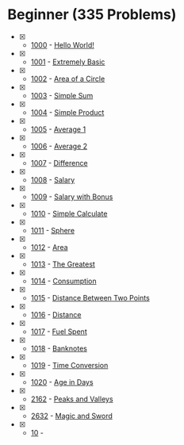 # Beginner (335 Problems)

- [x] - [1000](https://www.beecrowd.com.br/judge/en/problems/view/1000) - [Hello World!](https://github.com/ImtiazAhmedAkash/beecrowd/blob/main/Beginner%20(C)/1000.c)
- [x] - [1001](https://www.beecrowd.com.br/judge/en/problems/view/1001) - [Extremely Basic](https://github.com/ImtiazAhmedAkash/beecrowd/blob/main/Beginner%20(C)/1001.c)
- [x] - [1002](https://www.beecrowd.com.br/judge/en/problems/view/1002) - [Area of a Circle](https://github.com/ImtiazAhmedAkash/beecrowd/blob/main/Beginner%20(C)/1002.c)
- [x] - [1003](https://www.beecrowd.com.br/judge/en/problems/view/1003) - [Simple Sum](https://github.com/ImtiazAhmedAkash/beecrowd/blob/main/Beginner%20(C)/1003.c)
- [x] - [1004](https://www.beecrowd.com.br/judge/en/problems/view/1004) - [Simple Product](https://github.com/ImtiazAhmedAkash/beecrowd/blob/main/Beginner%20(C)/1004.c)
- [x] - [1005](https://www.beecrowd.com.br/judge/en/problems/view/1005) - [Average 1](https://github.com/ImtiazAhmedAkash/beecrowd/blob/main/Beginner%20(C)/1005.c)
- [x] - [1006](https://www.beecrowd.com.br/judge/en/problems/view/1006) - [Average 2](https://github.com/ImtiazAhmedAkash/beecrowd/blob/main/Beginner%20(C)/1006.c)
- [x] - [1007](https://www.beecrowd.com.br/judge/en/problems/view/1007) - [Difference](https://github.com/ImtiazAhmedAkash/beecrowd/blob/main/Beginner%20(C)/1007.c)
- [x] - [1008](https://www.beecrowd.com.br/judge/en/problems/view/1008) - [Salary](https://github.com/ImtiazAhmedAkash/beecrowd/blob/main/Beginner%20(C)/1008.c)
- [x] - [1009](https://www.beecrowd.com.br/judge/en/problems/view/1009) - [Salary with Bonus](https://github.com/ImtiazAhmedAkash/beecrowd/blob/main/Beginner%20(C)/1009.c)
- [x] - [1010](https://www.beecrowd.com.br/judge/en/problems/view/1010) - [Simple Calculate](https://github.com/ImtiazAhmedAkash/beecrowd/blob/main/Beginner%20(C)/1010.c)
- [x] - [1011](https://www.beecrowd.com.br/judge/en/problems/view/1011) - [Sphere](https://github.com/ImtiazAhmedAkash/beecrowd/blob/main/Beginner%20(C)/1011.c)
- [x] - [1012](https://www.beecrowd.com.br/judge/en/problems/view/1012) - [Area](https://github.com/ImtiazAhmedAkash/beecrowd/blob/main/Beginner%20(C)/1012.c)
- [x] - [1013](https://www.beecrowd.com.br/judge/en/problems/view/1013) - [The Greatest](https://github.com/ImtiazAhmedAkash/beecrowd/blob/main/Beginner%20(C)/1013.c)
- [x] - [1014](https://www.beecrowd.com.br/judge/en/problems/view/1014) - [Consumption](https://github.com/ImtiazAhmedAkash/beecrowd/blob/main/Beginner%20(C)/1014.c)
- [x] - [1015](https://www.beecrowd.com.br/judge/en/problems/view/1015) - [Distance Between Two Points](https://github.com/ImtiazAhmedAkash/beecrowd/blob/main/Beginner%20(C)/1015.c)
- [x] - [1016](https://www.beecrowd.com.br/judge/en/problems/view/1016) - [Distance](https://github.com/ImtiazAhmedAkash/beecrowd/blob/main/Beginner%20(C)/1016.c)
- [x] - [1017](https://www.beecrowd.com.br/judge/en/problems/view/1017) - [Fuel Spent](https://github.com/ImtiazAhmedAkash/beecrowd/blob/main/Beginner%20(C)/1017.c)
- [x] - [1018](https://www.beecrowd.com.br/judge/en/problems/view/1018) - [Banknotes](https://github.com/ImtiazAhmedAkash/beecrowd/blob/main/Beginner%20(C)/1018.c)
- [x] - [1019](https://www.beecrowd.com.br/judge/en/problems/view/1019) - [Time Conversion](https://github.com/ImtiazAhmedAkash/beecrowd/blob/main/Beginner%20(C)/1019.c)
- [x] - [1020](https://www.beecrowd.com.br/judge/en/problems/view/1020) - [Age in Days](https://github.com/ImtiazAhmedAkash/beecrowd/blob/main/Beginner%20(C)/1020.c)

- [x] - [2162](https://www.beecrowd.com.br/judge/en/problems/view/2162) - [Peaks and Valleys](https://github.com/ImtiazAhmedAkash/beecrowd/blob/main/Beginner%20(C)/2162.c)

- [x] - [2632](https://www.beecrowd.com.br/judge/en/problems/view/2632) - [Magic and Sword](https://github.com/ImtiazAhmedAkash/beecrowd/blob/main/Beginner%20(C)/2632.c)

- [x] - [10](https://www.beecrowd.com.br/judge/en/problems/view/10) - [](https://github.com/ImtiazAhmedAkash/beecrowd/blob/main/Beginner%20(C)/10.c)
